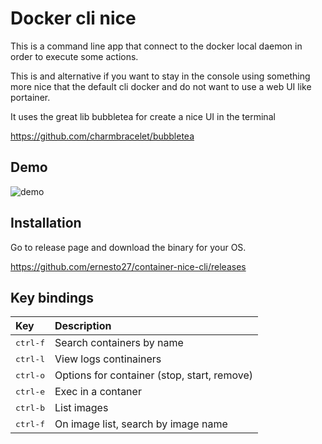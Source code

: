 # Docker cli nice
This is a command line app that connect to the docker local daemon in order to execute some actions.

This is and alternative if you want to stay in the console using something more nice that the default cli docker and do not want to use a web UI like portainer.

It uses the great lib bubbletea for create a nice UI in the terminal

https://github.com/charmbracelet/bubbletea

## Demo
![demo](https://github.com/ernesto27/dcli/assets/1366157/cdb05e5d-528d-431a-a240-0ac86bdf04d7)


## Installation
Go to release page and download the binary for your OS.

https://github.com/ernesto27/container-nice-cli/releases


## Key bindings
| Key              | Description                                 |
|:-----------------|:--------------------------------------------|
| <kbd>ctrl-f</kbd>     | Search containers by name              |
| <kbd>ctrl-l</kbd>     | View logs continainers                 |
| <kbd>ctrl-o</kbd>     | Options for container (stop, start, remove)|
| <kbd>ctrl-e</kbd>     | Exec in a contaner                    |
| <kbd>ctrl-b</kbd>     | List images
| <kbd>ctrl-f</kbd>     | On image list, search by image name    |







